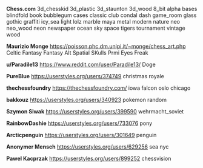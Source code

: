 **Chess.com**
3d_chesskid
3d_plastic
3d_staunton
3d_wood
8_bit
alpha
bases
blindfold
book
bubblegum
cases
classic
club
condal
dash
game_room
glass
gothic
graffiti
icy_sea
light
lolz
marble
maya
metal
modern
nature
neo
neo_wood
neon
newspaper
ocean
sky
space
tigers
tournament
vintage
wood

**Maurizio Monge** https://poisson.phc.dm.unipi.it/~monge/chess_art.php
Celtic
Fantasy
Fantasy Alt
Spatial
SKulls
Prmi
Eyes
Freak

**u/Paradile13** https://www.reddit.com/user/Paradile13/
Doge

**PureBlue** https://userstyles.org/users/374749
christmas
royale

**thechessfoundry** https://thechessfoundry.com/
iowa
falcon
oslo
chicago

**bakkouz** https://userstyles.org/users/340923
pokemon
random

**Szymon Siwak** https://userstyles.org/users/399590
wehrmacht_soviet

**RainbowDashie** https://userstyles.org/users/733076
pony

**Arcticpenguin** https://userstyles.org/users/301649
penguin

**Anonymer Mensch** https://userstyles.org/users/629256
sea
nyc

**Pawel Kacprzak** https://userstyles.org/users/899252
chessvision